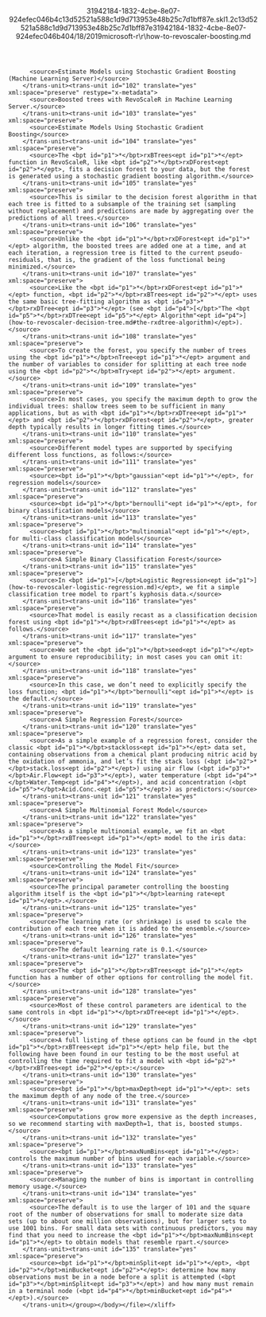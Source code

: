 <?xml version="1.0"?><xliff version="1.2" xmlns="urn:oasis:names:tc:xliff:document:1.2" xmlns:xsi="http://www.w3.org/2001/XMLSchema-instance" xsi:schemaLocation="urn:oasis:names:tc:xliff:document:1.2 xliff-core-1.2-transitional.xsd"><file datatype="xml" original="how-to-revoscaler-boosting.md" source-language="en-US" target-language="en-US"><header><tool tool-id="mdxliff" tool-name="mdxliff" tool-version="1.0-d1654b2" tool-company="Microsoft" /><xliffext:skl_file_name xmlns:xliffext="urn:microsoft:content:schema:xliffextensions">31942184-1832-4cbe-8e07-924efec046b4c13d52521a588c1d9d713953e48b25c7d1bff87e.skl</xliffext:skl_file_name><xliffext:version xmlns:xliffext="urn:microsoft:content:schema:xliffextensions">1.2</xliffext:version><xliffext:ms.openlocfilehash xmlns:xliffext="urn:microsoft:content:schema:xliffextensions">c13d52521a588c1d9d713953e48b25c7d1bff87e</xliffext:ms.openlocfilehash><xliffext:ms.sourcegitcommit xmlns:xliffext="urn:microsoft:content:schema:xliffextensions">31942184-1832-4cbe-8e07-924efec046b4</xliffext:ms.sourcegitcommit><xliffext:ms.lasthandoff xmlns:xliffext="urn:microsoft:content:schema:xliffextensions">04/18/2019</xliffext:ms.lasthandoff><xliffext:ms.openlocfilepath xmlns:xliffext="urn:microsoft:content:schema:xliffextensions">microsoft-r\r\how-to-revoscaler-boosting.md</xliffext:ms.openlocfilepath></header><body><group id="content" extype="content"><trans-unit id="101" translate="yes" xml:space="preserve" restype="x-metadata">
          <source>Estimate Models using Stochastic Gradient Boosting (Machine Learning Server)</source>
        </trans-unit><trans-unit id="102" translate="yes" xml:space="preserve" restype="x-metadata">
          <source>Boosted trees with RevoScaleR in Machine Learning Server.</source>
        </trans-unit><trans-unit id="103" translate="yes" xml:space="preserve">
          <source>Estimate Models Using Stochastic Gradient Boosting</source>
        </trans-unit><trans-unit id="104" translate="yes" xml:space="preserve">
          <source>The <bpt id="p1">*</bpt>rxBTrees<ept id="p1">*</ept> function in RevoScaleR, like <bpt id="p2">*</bpt>rxDForest<ept id="p2">*</ept>, fits a decision forest to your data, but the forest is generated using a stochastic gradient boosting algorithm.</source>
        </trans-unit><trans-unit id="105" translate="yes" xml:space="preserve">
          <source>This is similar to the decision forest algorithm in that each tree is fitted to a subsample of the training set (sampling without replacement) and predictions are made by aggregating over the predictions of all trees.</source>
        </trans-unit><trans-unit id="106" translate="yes" xml:space="preserve">
          <source>Unlike the <bpt id="p1">*</bpt>rxDForest<ept id="p1">*</ept> algorithm, the boosted trees are added one at a time, and at each iteration, a regression tree is fitted to the current pseudo-residuals, that is, the gradient of the loss functional being minimized.</source>
        </trans-unit><trans-unit id="107" translate="yes" xml:space="preserve">
          <source>Like the <bpt id="p1">*</bpt>rxDForest<ept id="p1">*</ept> function, <bpt id="p2">*</bpt>rxBTrees<ept id="p2">*</ept> uses the same basic tree-fitting algorithm as <bpt id="p3">*</bpt>rxDTree<ept id="p3">*</ept> (see <bpt id="p4">[</bpt>"The <bpt id="p5">*</bpt>rxDTree<ept id="p5">*</ept> Algorithm"<ept id="p4">](how-to-revoscaler-decision-tree.md#the-rxdtree-algorithm)</ept>).</source>
        </trans-unit><trans-unit id="108" translate="yes" xml:space="preserve">
          <source>To create the forest, you specify the number of trees using the <bpt id="p1">*</bpt>nTree<ept id="p1">*</ept> argument and the number of variables to consider for splitting at each tree node using the <bpt id="p2">*</bpt>mTry<ept id="p2">*</ept> argument.</source>
        </trans-unit><trans-unit id="109" translate="yes" xml:space="preserve">
          <source>In most cases, you specify the maximum depth to grow the individual trees: shallow trees seem to be sufficient in many applications, but as with <bpt id="p1">*</bpt>rxDTree<ept id="p1">*</ept> and <bpt id="p2">*</bpt>rxDForest<ept id="p2">*</ept>, greater depth typically results in longer fitting times.</source>
        </trans-unit><trans-unit id="110" translate="yes" xml:space="preserve">
          <source>Different model types are supported by specifying different loss functions, as follows:</source>
        </trans-unit><trans-unit id="111" translate="yes" xml:space="preserve">
          <source><bpt id="p1">*</bpt>"gaussian"<ept id="p1">*</ept>, for regression models</source>
        </trans-unit><trans-unit id="112" translate="yes" xml:space="preserve">
          <source><bpt id="p1">*</bpt>"bernoulli"<ept id="p1">*</ept>, for binary classification models</source>
        </trans-unit><trans-unit id="113" translate="yes" xml:space="preserve">
          <source><bpt id="p1">*</bpt>"multinomial"<ept id="p1">*</ept>, for multi-class classification models</source>
        </trans-unit><trans-unit id="114" translate="yes" xml:space="preserve">
          <source>A Simple Binary Classification Forest</source>
        </trans-unit><trans-unit id="115" translate="yes" xml:space="preserve">
          <source>In <bpt id="p1">[</bpt>Logistic Regression<ept id="p1">](how-to-revoscaler-logistic-regression.md)</ept>, we fit a simple classification tree model to rpart’s kyphosis data.</source>
        </trans-unit><trans-unit id="116" translate="yes" xml:space="preserve">
          <source>That model is easily recast as a classification decision forest using <bpt id="p1">*</bpt>rxBTrees<ept id="p1">*</ept> as follows.</source>
        </trans-unit><trans-unit id="117" translate="yes" xml:space="preserve">
          <source>We set the <bpt id="p1">*</bpt>seed<ept id="p1">*</ept> argument to ensure reproducibility; in most cases you can omit it:</source>
        </trans-unit><trans-unit id="118" translate="yes" xml:space="preserve">
          <source>In this case, we don’t need to explicitly specify the loss function; <bpt id="p1">*</bpt>"bernoulli"<ept id="p1">*</ept> is the default.</source>
        </trans-unit><trans-unit id="119" translate="yes" xml:space="preserve">
          <source>A Simple Regression Forest</source>
        </trans-unit><trans-unit id="120" translate="yes" xml:space="preserve">
          <source>As a simple example of a regression forest, consider the classic <bpt id="p1">*</bpt>stackloss<ept id="p1">*</ept> data set, containing observations from a chemical plant producing nitric acid by the oxidation of ammonia, and let’s fit the stack loss (<bpt id="p2">*</bpt>stack.loss<ept id="p2">*</ept>) using air flow (<bpt id="p3">*</bpt>Air.Flow<ept id="p3">*</ept>), water temperature (<bpt id="p4">*</bpt>Water.Temp<ept id="p4">*</ept>), and acid concentration (<bpt id="p5">*</bpt>Acid.Conc.<ept id="p5">*</ept>) as predictors:</source>
        </trans-unit><trans-unit id="121" translate="yes" xml:space="preserve">
          <source>A Simple Multinomial Forest Model</source>
        </trans-unit><trans-unit id="122" translate="yes" xml:space="preserve">
          <source>As a simple multinomial example, we fit an <bpt id="p1">*</bpt>rxBTrees<ept id="p1">*</ept> model to the iris data:</source>
        </trans-unit><trans-unit id="123" translate="yes" xml:space="preserve">
          <source>Controlling the Model Fit</source>
        </trans-unit><trans-unit id="124" translate="yes" xml:space="preserve">
          <source>The principal parameter controlling the boosting algorithm itself is the <bpt id="p1">*</bpt>learning rate<ept id="p1">*</ept>.</source>
        </trans-unit><trans-unit id="125" translate="yes" xml:space="preserve">
          <source>The learning rate (or shrinkage) is used to scale the contribution of each tree when it is added to the ensemble.</source>
        </trans-unit><trans-unit id="126" translate="yes" xml:space="preserve">
          <source>The default learning rate is 0.1.</source>
        </trans-unit><trans-unit id="127" translate="yes" xml:space="preserve">
          <source>The <bpt id="p1">*</bpt>rxBTrees<ept id="p1">*</ept> function has a number of other options for controlling the model fit.</source>
        </trans-unit><trans-unit id="128" translate="yes" xml:space="preserve">
          <source>Most of these control parameters are identical to the same controls in <bpt id="p1">*</bpt>rxDTree<ept id="p1">*</ept>.</source>
        </trans-unit><trans-unit id="129" translate="yes" xml:space="preserve">
          <source>A full listing of these options can be found in the <bpt id="p1">*</bpt>rxBTrees<ept id="p1">*</ept> help file, but the following have been found in our testing to be the most useful at controlling the time required to fit a model with <bpt id="p2">*</bpt>rxBTrees<ept id="p2">*</ept>:</source>
        </trans-unit><trans-unit id="130" translate="yes" xml:space="preserve">
          <source><bpt id="p1">*</bpt>maxDepth<ept id="p1">*</ept>: sets the maximum depth of any node of the tree.</source>
        </trans-unit><trans-unit id="131" translate="yes" xml:space="preserve">
          <source>Computations grow more expensive as the depth increases, so we recommend starting with maxDepth=1, that is, boosted stumps.</source>
        </trans-unit><trans-unit id="132" translate="yes" xml:space="preserve">
          <source><bpt id="p1">*</bpt>maxNumBins<ept id="p1">*</ept>: controls the maximum number of bins used for each variable.</source>
        </trans-unit><trans-unit id="133" translate="yes" xml:space="preserve">
          <source>Managing the number of bins is important in controlling memory usage.</source>
        </trans-unit><trans-unit id="134" translate="yes" xml:space="preserve">
          <source>The default is to use the larger of 101 and the square root of the number of observations for small to moderate size data sets (up to about one million observations), but for larger sets to use 1001 bins. For small data sets with continuous predictors, you may find that you need to increase the <bpt id="p1">*</bpt>maxNumBins<ept id="p1">*</ept> to obtain models that resemble rpart.</source>
        </trans-unit><trans-unit id="135" translate="yes" xml:space="preserve">
          <source><bpt id="p1">*</bpt>minSplit<ept id="p1">*</ept>, <bpt id="p2">*</bpt>minBucket<ept id="p2">*</ept>: determine how many observations must be in a node before a split is attempted (<bpt id="p3">*</bpt>minSplit<ept id="p3">*</ept>) and how many must remain in a terminal node (<bpt id="p4">*</bpt>minBucket<ept id="p4">*</ept>).</source>
        </trans-unit></group></body></file></xliff>